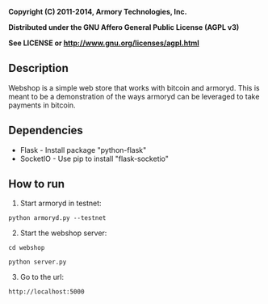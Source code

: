 **Copyright (C) 2011-2014, Armory Technologies, Inc.**

**Distributed under the GNU Affero General Public License (AGPL v3)**

**See LICENSE or http://www.gnu.org/licenses/agpl.html**

Description
-----------

Webshop is a simple web store that works with bitcoin and armoryd. This is meant to be a demonstration of the ways armoryd can be leveraged to take payments in bitcoin.

Dependencies
------------
 
   * Flask - Install package "python-flask"
   * SocketIO - Use pip to install "flask-socketio"

How to run
----------

1. Start armoryd in testnet:

  `python armoryd.py --testnet`

2. Start the webshop server:

  `cd webshop`

  `python server.py`

3. Go to the url:

  `http://localhost:5000`
